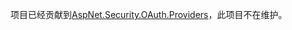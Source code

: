 项目已经贡献到[AspNet.Security.OAuth.Providers](https://github.com/aspnet-contrib/AspNet.Security.OAuth.Providers)，此项目不在维护。

